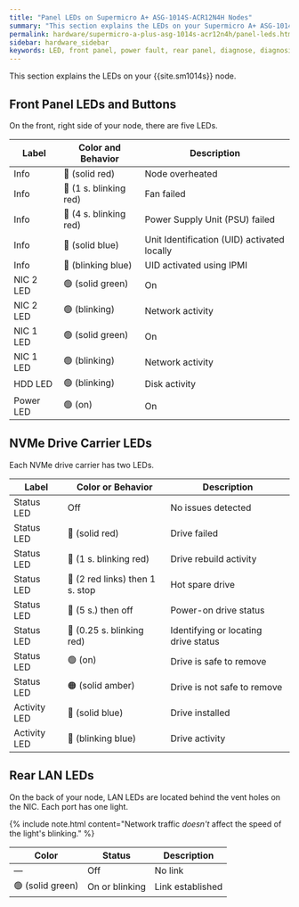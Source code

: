 ```yaml
---
title: "Panel LEDs on Supermicro A+ ASG-1014S-ACR12N4H Nodes"
summary: "This section explains the LEDs on your Supermicro A+ ASG-1014S-ACR12N4H node."
permalink: hardware/supermicro-a-plus-asg-1014s-acr12n4h/panel-leds.html
sidebar: hardware_sidebar
keywords: LED, front panel, power fault, rear panel, diagnose, diagnosis, hardware health, Supermicro 1014S, ACR12N4H
---
```


This section explains the LEDs on your {{site.sm1014s}} node.

## Front Panel LEDs and Buttons

On the front, right side of your node, there are five LEDs.

| Label                  | Color and Behavior     | Description                                 |
| ---------------------- | ---------------------- | ------------------------------------------- |
| Info                   | 🔴 (solid red)         | Node overheated                             |          
| Info                   | 🔴 (1 s. blinking red) | Fan failed                                  |
| Info                   | 🔴 (4 s. blinking red) | Power Supply Unit (PSU) failed              |
| Info                   | 🔵 (solid blue)        | Unit Identification (UID) activated locally |
| Info                   | 🔵 (blinking blue)     | UID activated using IPMI                    |
| NIC 2 LED              | 🟢 (solid green)       | On                                          |
| NIC 2 LED              | 🟢 (blinking)          | Network activity                            |
| NIC 1 LED              | 🟢 (solid green)       | On                                          |
| NIC 1 LED              | 🟢 (blinking)          | Network activity                            |
| HDD LED                | 🟢 (blinking)          | Disk activity                               |
| Power LED              | 🟢 (on)                | On                                          |


## NVMe Drive Carrier LEDs

Each NVMe drive carrier has two LEDs.

| Label                  | Color or Behavior               | Description                          |
| ---------------------- | ------------------------------- | -----------------------------------  |
| Status LED             | Off                             | No issues detected                   |
| Status LED             | 🔴 (solid red)                  | Drive failed                         |
| Status LED             | 🔴 (1 s. blinking red)          | Drive rebuild activity               |
| Status LED             | 🔴 (2 red links) then 1 s. stop | Hot spare drive                      |
| Status LED             | 🔴 (5 s.) then off              | Power-on drive status                |
| Status LED             | 🔴 (0.25 s. blinking red)       | Identifying or locating drive status |
| Status LED             | 🟢 (on)                         | Drive is safe to remove              |
| Status LED             | 🟠 (solid amber)                | Drive is not safe to remove          |
| Activity LED           | 🔵 (solid blue)                 | Drive installed                      |
| Activity LED           | 🔵 (blinking blue)              | Drive activity                       |


## Rear LAN LEDs

On the back of your node, LAN LEDs are located behind the vent holes on the NIC. Each port has one light.

{% include note.html content="Network traffic *doesn't* affect the speed of the light's blinking." %}

| Color            | Status             | Description      |
| ---------------- | ------------------ | ---------------- |
| &#8212;          | Off                | No link          |
| 🟢 (solid green) | On or blinking     | Link established |

